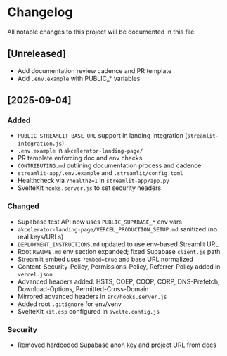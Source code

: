 # Changelog

All notable changes to this project will be documented in this file.

## [Unreleased]
- Add documentation review cadence and PR template
- Add `.env.example` with PUBLIC_* variables

## [2025-09-04]
### Added
- `PUBLIC_STREAMLIT_BASE_URL` support in landing integration (`streamlit-integration.js`)
- `.env.example` in `akcelerator-landing-page/`
- PR template enforcing doc and env checks
- `CONTRIBUTING.md` outlining documentation process and cadence
- `streamlit-app/.env.example` and `.streamlit/config.toml`
- Healthcheck via `?healthz=1` in `streamlit-app/app.py`
- SvelteKit `hooks.server.js` to set security headers

### Changed
- Supabase test API now uses `PUBLIC_SUPABASE_*` env vars
- `akcelerator-landing-page/VERCEL_PRODUCTION_SETUP.md` sanitized (no real keys/URLs)
- `DEPLOYMENT_INSTRUCTIONS.md` updated to use env-based Streamlit URL
- Root `README.md` env section expanded; fixed Supabase `client.js` path
- Streamlit embed uses `?embed=true` and base URL normalized
- Content-Security-Policy, Permissions-Policy, Referrer-Policy added in `vercel.json`
- Advanced headers added: HSTS, COEP, COOP, CORP, DNS-Prefetch, Download-Options, Permitted-Cross-Domain
- Mirrored advanced headers in `src/hooks.server.js`
- Added root `.gitignore` for env/venv
 - SvelteKit `kit.csp` configured in `svelte.config.js`

### Security
- Removed hardcoded Supabase anon key and project URL from docs
